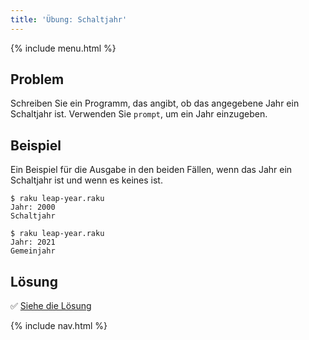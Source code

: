 ```yaml
---
title: 'Übung: Schaltjahr'
---
```


{% include menu.html %}

## Problem

Schreiben Sie ein Programm, das angibt, ob das angegebene Jahr ein Schaltjahr ist. Verwenden Sie `prompt`, um ein Jahr einzugeben.

## Beispiel

Ein Beispiel für die Ausgabe in den beiden Fällen, wenn das Jahr ein Schaltjahr ist und wenn es keines ist.

```console
$ raku leap-year.raku
Jahr: 2000
Schaltjahr

$ raku leap-year.raku
Jahr: 2021
Gemeinjahr
```

## Lösung

✅ [Siehe die Lösung](solution)

{% include nav.html %}